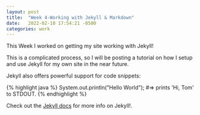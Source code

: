 ```yaml
---
layout: post
title:  "Week 4-Working with Jekyll & Markdown"
date:   2022-02-10 17:54:21 -0500
categories: work
---
```

This Week I worked on getting my site working with Jekyll!

This is a complicated process, so I will be posting a tutorial on how I setup and use Jekyll for my own site in the near future.

Jekyll also offers powerful support for code snippets:

{% highlight java %}
System.out.println("Hello World");
#=> prints 'Hi, Tom' to STDOUT.
{% endhighlight %}

Check out the [Jekyll docs][jekyll-docs] for more info on Jekyll!.

[jekyll-docs]: https://jekyllrb.com/docs/home

